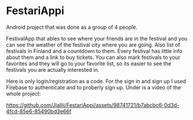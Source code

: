 # FestariAppi
Android project that was done as a group of 4 people.

FestivalApp that ables to see where your friends are in the festival and you can see the weather of the festival city where you are going. Also list of festivals in Finland and a countdown to them.
Every festival has little info about them and a link to buy tickets. You can also mark festivals to your favorites and they will go to your favorite list, so its easier to see the festivals you are actually interested in.

Here is only login/registration as a code. For the sign in and sign up I used Firebase to authenticate and to proberly sign up.
Under is a video of the whole project: 




https://github.com/Jlallii/FestariAppi/assets/98741721/b7abcbc6-0d3d-4fcd-85e6-85490bd3e66f




